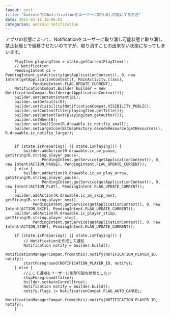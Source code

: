```yaml
---
layout: post
title: "AndroidでのNotificationをユーザーに取り消し可能にする方法"
date: 2015-03-11 10:00:03
categories: android notification
---
```

<p>アプリの状態によって、Notificationをユーザーに取り消し可能状態と取り消し禁止状態とで偏移させたいのですが、取り消すことの出来ない状態になってしまいます。</p>

<pre><code>    PlayItem playingItem = state.getCurrentPlayItem();
    // Notification
    PendingIntent pi = PendingIntent.getActivity(getApplicationContext(), 0, new Intent(getApplicationContext(), MainActivity.class),
            PendingIntent.FLAG_UPDATE_CURRENT);
    NotificationCompat.Builder builder = new NotificationCompat.Builder(getApplicationContext());
    builder.setContentIntent(pi);
    builder.setDefaults(0);
    builder.setVisibility(NotificationCompat.VISIBILITY_PUBLIC);
    builder.setContentTitle(playingItem.getTitle());
    builder.setContentText(playingItem.getAuthor());
    builder.setWhen(0);
    builder.setSmallIcon(R.drawable.ic_notifiy_small);
    builder.setLargeIcon(BitmapFactory.decodeResource(getResources(), R.drawable.ic_notifiy_large));


    if (state.isPreparing() || state.isPlaying()) {
        builder.addAction(R.drawable.ic_av_pause, getString(R.string.player_pause),
                PendingIntent.getService(getApplicationContext(), 0, new Intent(ACTION_PAUSE), PendingIntent.FLAG_UPDATE_CURRENT));
    } else {
        builder.addAction(R.drawable.ic_av_play_arrow, getString(R.string.player_pause),
                PendingIntent.getService(getApplicationContext(), 0, new Intent(ACTION_PLAY), PendingIntent.FLAG_UPDATE_CURRENT));
    }
    builder.addAction(R.drawable.ic_av_skip_next, getString(R.string.player_next),
            PendingIntent.getService(getApplicationContext(), 0, new Intent(ACTION_SKIP), PendingIntent.FLAG_UPDATE_CURRENT));
    builder.addAction(R.drawable.ic_player_stiop, getString(R.string.player_stop),
            PendingIntent.getService(getApplicationContext(), 0, new Intent(ACTION_STOP), PendingIntent.FLAG_UPDATE_CURRENT));

    if (state.isPreparing() || state.isPlaying()) {
        // Notificationを作成して通知
        Notification notify = builder.build();
        NotificationManagerCompat.from(this).notify(NOTIFICATION_PLAYER_ID, notify);
        startForeground(NOTIFICATION_PLAYER_ID, notify);
    } else {
        //ここで通知をユーザーに削除可能な状態としたい
        stopForeground(false);
        builder.setAutoCancel(true);
        Notification notify = builder.build();
        notify.flags |= NotificationCompat.FLAG_AUTO_CANCEL;
        NotificationManagerCompat.from(this).notify(NOTIFICATION_PLAYER_ID, notify);
    }
</code></pre>
